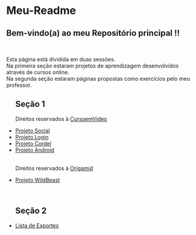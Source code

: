 # Meu-Readme
 <h2>Bem-vindo(a) ao meu Repositório principal !!</h2>
 <br>
<p>
Esta página está dividida em duas sessões.<br>
Na primeira seção estaram projetos de aprendizagem desenvolvidos através de cursos online.<br>
Na segunda seção estaram páginas propostas como exercícios pelo meu professor.
</p>
<ul>
    <h2>Seção 1</h2>
    <p>Direitos reservados à <a href="">CursoemVideo</a></p>
    <li><a href="https://eduardo-rodriguess.github.io/projeto-social/" target="_blank">Projeto Social</a></li>
    <li><a href="https://eduardo-rodriguess.github.io/projeto-login/" target="_blank">Projeto Login</a></li>
    <li><a href="https://eduardo-rodriguess.github.io/projeto-cordel/" target="_blank">Projeto Cordel</a></li>
    <li><a href="https://eduardo-rodriguess.github.io/projeto-android/" target="_blank">Projeto Android</a></li>
    <br>
    <p>Direitos reservados à <a href="">Origamid</a></p>
    <li><a href="https://eduardo-rodriguess.github.io/css-grid-origamid/wildbeast/" target="_blank">Projeto WildBeast</a></li>
</ul>
<br>
<ul>
    <h2>Seção 2</h2>
    <li><a href="https://eduardo-rodriguess.github.io/lista-de-esportes/" target="_blank">Lista de Esportes</a></li>
</ul>

